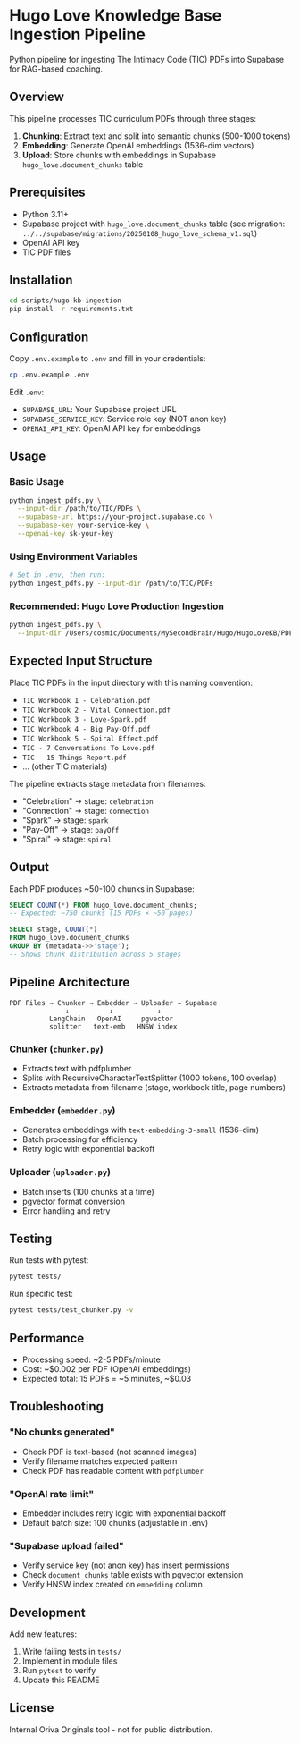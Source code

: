 # Hugo Love Knowledge Base Ingestion Pipeline

Python pipeline for ingesting The Intimacy Code (TIC) PDFs into Supabase for RAG-based coaching.

## Overview

This pipeline processes TIC curriculum PDFs through three stages:

1. **Chunking**: Extract text and split into semantic chunks (500-1000 tokens)
2. **Embedding**: Generate OpenAI embeddings (1536-dim vectors)
3. **Upload**: Store chunks with embeddings in Supabase `hugo_love.document_chunks` table

## Prerequisites

- Python 3.11+
- Supabase project with `hugo_love.document_chunks` table (see migration: `../../supabase/migrations/20250108_hugo_love_schema_v1.sql`)
- OpenAI API key
- TIC PDF files

## Installation

```bash
cd scripts/hugo-kb-ingestion
pip install -r requirements.txt
```

## Configuration

Copy `.env.example` to `.env` and fill in your credentials:

```bash
cp .env.example .env
```

Edit `.env`:

- `SUPABASE_URL`: Your Supabase project URL
- `SUPABASE_SERVICE_KEY`: Service role key (NOT anon key)
- `OPENAI_API_KEY`: OpenAI API key for embeddings

## Usage

### Basic Usage

```bash
python ingest_pdfs.py \
  --input-dir /path/to/TIC/PDFs \
  --supabase-url https://your-project.supabase.co \
  --supabase-key your-service-key \
  --openai-key sk-your-key
```

### Using Environment Variables

```bash
# Set in .env, then run:
python ingest_pdfs.py --input-dir /path/to/TIC/PDFs
```

### Recommended: Hugo Love Production Ingestion

```bash
python ingest_pdfs.py \
  --input-dir /Users/cosmic/Documents/MySecondBrain/Hugo/HugoLoveKB/PDFs
```

## Expected Input Structure

Place TIC PDFs in the input directory with this naming convention:

- `TIC Workbook 1 - Celebration.pdf`
- `TIC Workbook 2 - Vital Connection.pdf`
- `TIC Workbook 3 - Love-Spark.pdf`
- `TIC Workbook 4 - Big Pay-Off.pdf`
- `TIC Workbook 5 - Spiral Effect.pdf`
- `TIC - 7 Conversations To Love.pdf`
- `TIC - 15 Things Report.pdf`
- ... (other TIC materials)

The pipeline extracts stage metadata from filenames:

- "Celebration" → stage: `celebration`
- "Connection" → stage: `connection`
- "Spark" → stage: `spark`
- "Pay-Off" → stage: `payOff`
- "Spiral" → stage: `spiral`

## Output

Each PDF produces ~50-100 chunks in Supabase:

```sql
SELECT COUNT(*) FROM hugo_love.document_chunks;
-- Expected: ~750 chunks (15 PDFs × ~50 pages)

SELECT stage, COUNT(*)
FROM hugo_love.document_chunks
GROUP BY (metadata->>'stage');
-- Shows chunk distribution across 5 stages
```

## Pipeline Architecture

```
PDF Files → Chunker → Embedder → Uploader → Supabase
              ↓          ↓           ↓
          LangChain   OpenAI     pgvector
          splitter   text-emb   HNSW index
```

### Chunker (`chunker.py`)

- Extracts text with pdfplumber
- Splits with RecursiveCharacterTextSplitter (1000 tokens, 100 overlap)
- Extracts metadata from filename (stage, workbook title, page numbers)

### Embedder (`embedder.py`)

- Generates embeddings with `text-embedding-3-small` (1536-dim)
- Batch processing for efficiency
- Retry logic with exponential backoff

### Uploader (`uploader.py`)

- Batch inserts (100 chunks at a time)
- pgvector format conversion
- Error handling and retry

## Testing

Run tests with pytest:

```bash
pytest tests/
```

Run specific test:

```bash
pytest tests/test_chunker.py -v
```

## Performance

- Processing speed: ~2-5 PDFs/minute
- Cost: ~$0.002 per PDF (OpenAI embeddings)
- Expected total: 15 PDFs = ~5 minutes, ~$0.03

## Troubleshooting

### "No chunks generated"

- Check PDF is text-based (not scanned images)
- Verify filename matches expected pattern
- Check PDF has readable content with `pdfplumber`

### "OpenAI rate limit"

- Embedder includes retry logic with exponential backoff
- Default batch size: 100 chunks (adjustable in .env)

### "Supabase upload failed"

- Verify service key (not anon key) has insert permissions
- Check `document_chunks` table exists with pgvector extension
- Verify HNSW index created on `embedding` column

## Development

Add new features:

1. Write failing tests in `tests/`
2. Implement in module files
3. Run `pytest` to verify
4. Update this README

## License

Internal Oriva Originals tool - not for public distribution.
